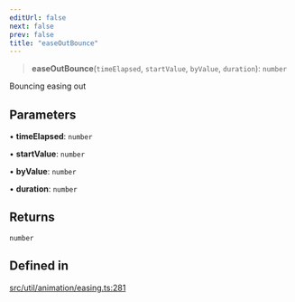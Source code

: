 ```yaml
---
editUrl: false
next: false
prev: false
title: "easeOutBounce"
---
```


> **easeOutBounce**(`timeElapsed`, `startValue`, `byValue`, `duration`): `number`

Bouncing easing out

## Parameters

• **timeElapsed**: `number`

• **startValue**: `number`

• **byValue**: `number`

• **duration**: `number`

## Returns

`number`

## Defined in

[src/util/animation/easing.ts:281](https://github.com/fabricjs/fabric.js/blob/a0b4adf41e0a1fd81824114cedd4c32bfb8cac25/src/util/animation/easing.ts#L281)
